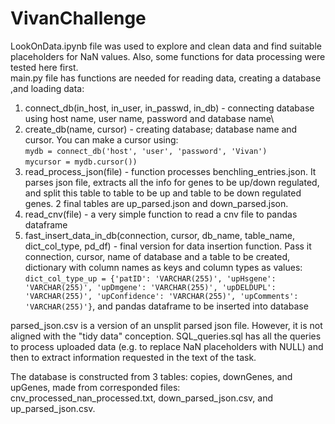 # VivanChallenge

LookOnData.ipynb file was used to explore and clean data and find suitable placeholders for NaN values. Also, some functions for data processing were tested here first. \
main.py file has functions are needed for reading data, creating a database ,and loading data:
1. connect_db(in_host, in_user, in_passwd, in_db) - connecting database using host name, user name, password and database name\
2. create_db(name, cursor) - creating database; database name and cursor. You can make a cursor using:\
`mydb = connect_db('host', 'user', 'password', 'Vivan')`\
`mycursor = mydb.cursor())`
3. read_process_json(file) - function processes benchling_entries.json. It parses json file, extracts all the info for genes to be up/down regulated, and split this table to table to be up and table to be down regulated genes. 2 final tables are up_parsed.json and down_parsed.json.
4. read_cnv(file) - a very simple function to read a cnv file to pandas dataframe
5. fast_insert_data_in_db(connection, cursor, db_name, table_name, dict_col_type, pd_df) - final version for data insertion function. Pass it connection, cursor, name of database and a table to be created, dictionary with column names as keys and column types as values: 
`dict_col_type_up = {'patID': 'VARCHAR(255)', 'upHsgene': 'VARCHAR(255)', 'upDmgene': 'VARCHAR(255)', 'upDELDUPL': 'VARCHAR(255)', 'upConfidence': 'VARCHAR(255)', 'upComments': 'VARCHAR(255)'}`, and pandas dataframe to be inserted into database

parsed_json.csv is a version of an unsplit parsed json file. However, it is not aligned with the "tidy data" conception.
SQL_queries.sql has all the queries to process uploaded data (e.g. to replace NaN placeholders with NULL) and then to extract information requested in the text of the task.

The database is constructed from 3 tables: copies, downGenes, and upGenes, made from corresponded files: cnv_processed_nan_processed.txt, down_parsed_json.csv, and up_parsed_json.csv.
